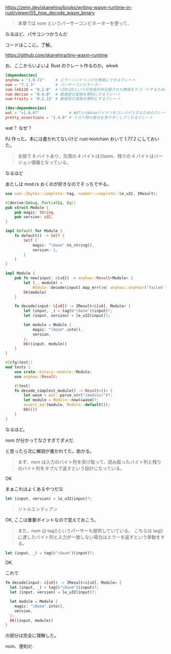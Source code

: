 https://zenn.dev/skanehira/books/writing-wasm-runtime-in-rust/viewer/05_how_decode_wasm_binary

> 本章では nom というパーサーコンビネーターを使って、

なるほど、パサコンつかうんだ

コードはここに。了解。

https://github.com/skanehira/tiny-wasm-runtime

お、ここからいよいよ Rust のクレート作るのか。wkwk

```toml
[dependencies]
anyhow = "1.0.71"     # エラーハンドリングを簡易にできるクレート
nom = "7.1.3"         # パーサーコンビネーター
nom-leb128 = "0.2.0"  # LEB128という可変長符号圧縮された数値をデコードするためのクレート
num-derive = "0.4.0"  # 数値型の変換を便利にするクレート
num-traits = "0.2.15" # 数値型の変換を便利にするクレート

[dev-dependencies]
wat = "=1.0.67"             # WATからWasmバイナリをコンパイルするためのクレート
pretty_assertions = "1.4.0" # テスト時の差分を見やすくしてくれるクレート
```

wat？ なぜ？

PJ 作った。本には書かれてないけど rust-toolchain おいて 1.77.2 にしておいた。

> 全部で 8 バイトあり、先頭の 4 バイトは\0asm、残りの 4 バイトはバージョン情報となっている。

なるほど

あたしは mod.rs おくのが好きなのでそっちでやる。

```rs
use nom::{bytes::complete::tag, number::complete::le_u32, IResult};

#[derive(Debug, PartialEq, Eq)]
pub struct Module {
    pub magic: String,
    pub version: u32,
}

impl Default for Module {
    fn default() -> Self {
        Self {
            magic: "\0asm".to_string(),
            version: 1,
        }
    }
}

impl Module {
    pub fn new(input: &[u8]) -> anyhow::Result<Module> {
        let (_, module) =
            Module::decode(input).map_err(|e| anyhow::anyhow!("failed to parse wasm: {}", e))?;
        Ok(module)
    }

    fn decode(input: &[u8]) -> IResult<&[u8], Module> {
        let (input, _) = tag(b"\0asm")(input)?;
        let (input, version) = le_u32(input)?;

        let module = Module {
            magic: "\0asm".into(),
            version,
        };
        Ok((input, module))
    }
}

#[cfg(test)]
mod tests {
    use crate::binary::module::Module;
    use anyhow::Result;

    #[test]
    fn decode_simplest_module() -> Result<()> {
        let wasm = wat::parse_str("(module)")?;
        let module = Module::new(&wasm)?;
        assert_eq!(module, Module::default());
        Ok(())
    }
}
```

なるほど。

nom が分かってなさすぎてダメだ.

と思ったら次に解説が書かれてた。助かる。

> まず、nom は入力のバイト列を受け取って、読み取ったバイト列と残りのバイト列をタプルで返すという設計になっている。

OK

まぁこれはよくあるやつだな

```rs
let (input, version) = le_u32(input)?;
```

> リトルエンディアン

OK, ここは重要ポイントなので覚えておこう。

> また、nom は tag()というパーサーも提供していている。
> こちらは tag()に渡したバイト列と入力が一致しない場合はエラーを返すという挙動をする。

```rs
let (input, _) = tag(b"\0asm")(input)?;
```

OK.

これで

```rs
fn decode(input: &[u8]) -> IResult<&[u8], Module> {
  let (input, _) = tag(b"\0asm")(input)?;
  let (input, version) = le_u32(input)?;

  let module = Module {
    magic: "\0asm".into(),
    version,
  };
  Ok((input, module))
}
```

の部分は完全に理解した。

nom、便利だ.